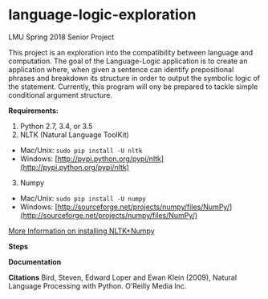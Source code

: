 # language-logic-exploration
LMU Spring 2018 Senior Project

This project is an exploration into the compatibility between language and computation. The goal of the Language-Logic application is to create an application where, when given a sentence can identify prepositional phrases and breakdown its structure in order to output the symbolic logic of the statement. Currently, this program will ony be prepared to tackle simple conditional argument structure.

**Requirements:**
1. Python 2.7, 3.4, or 3.5
2. NLTK (Natural Language ToolKit)
 * Mac/Unix: `sudo pip install -U nltk`
 * Windows: [http://pypi.python.org/pypi/nltk](http://pypi.python.org/pypi/nltk)
3. Numpy
 * Mac/Unix: `sudo pip install -U numpy`
 * Windows: [http://sourceforge.net/projects/numpy/files/NumPy/](http://sourceforge.net/projects/numpy/files/NumPy/)

[More Information on installing NLTK+Numpy](https://www.nltk.org/install.html)
 
**Steps**

**Documentation**

**Citations**
Bird, Steven, Edward Loper and Ewan Klein (2009), Natural Language Processing with Python. O’Reilly Media Inc.
